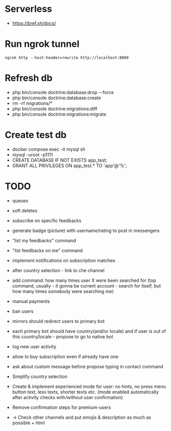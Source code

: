 # Serverless
* https://bref.sh/docs/

# Run ngrok tunnel
`ngrok http --host-header=rewrite http://localhost:8000`

# Refresh db
* php bin/console doctrine:database:drop --force
* php bin/console doctrine:database:create
* rm -rf migrations/*
* php bin/console doctrine:migrations:diff
* php bin/console doctrine:migrations:migrate

# Create test db
* docker compose exec -it mysql sh
* mysql -uroot -p1111
* CREATE DATABASE IF NOT EXISTS app_test;
* GRANT ALL PRIVILEGES ON app_test.* TO 'app'@'%';

# TODO
* queues
* soft deletes
* subscribe on specific feedbacks
* generate badge (picture) with username/rating to post in messengers
* "list my feedbacks" command
* "list feedbacks on me" command
* implement notifications on subscription matches
* after country selection - link to che channel
* add command: how many times user X were been searched for (top command, usually - it gonna be current account - search for itself, but how many times somebody were searching me)
* manual payments
* ban users
* mirrors should redirect users to primary bot
* each primary bot should have country(and/or locale) and if user is out of this country/locale - propose to go to native bot
* log new user activity
* allow to buy subscription even if already have one
* ask about custom message before propose typing in contact command

* Simplify country selection
* Create & implement experienced mode for user: no hints, no press menu button text, less texts, shorter texts etc. (mode enabled automatically after activity checks with/without user confirmation)
* Remove confirmation steps for premium-users
* -> Check other channels and put emojis & description as much as possible + html